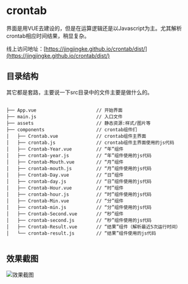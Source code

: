 # crontab

界面是用VUE去建设的，但是在运算逻辑还是以Javascript为主。尤其解析crontab相应时间结果，稍显复杂。

线上访问地址：[https://jingjingke.github.io/crontab/dist/](https://jingjingke.github.io/crontab/dist/)


## 目录结构 ##

其它都是套路，主要说一下src目录中的文件主要是做什么的。

```pre

├── App.vue                      // 开始界面
├── main.js                      // 入口文件
├── assets                       // 静态资源:样式/图片等
├── components                   // crontab组件们
│   ├── Crontab.vue              // crontab组件主界面
│   ├── crontab.js               // crontab组件主界面使用的js代码
│   ├── Crontab-Year.vue         // “年”组件
│   ├── crontab-year.js          // “年”组件使用的js代码
│   ├── Crontab-Mouth.vue        // “月”组件
│   ├── crontab-mouth.js         // “月”组件使用的js代码
│   ├── Crontab-Day.vue          // “日”组件
│   ├── crontab-day.js           // “日”组件使用的js代码
│   ├── Crontab-Hour.vue         // “时”组件
│   ├── crontab-hour.js          // “时”组件使用的js代码
│   ├── Crontab-Min.vue          // “分”组件
│   ├── crontab-min.js           // “分”组件使用的js代码
│   ├── Crontab-Second.vue       // “秒”组件
│   ├── crontab-second.js        // “秒”组件使用的js代码
│   ├── Crontab-Result.vue       // “结果”组件（解析最近5次运行时间）
│   └── crontab-result.js        // “结果”组件使用的js代码


```

## 效果截图 ##

![效果截图](https://jingjingke.github.io/crontab/src/assets/effect.png)